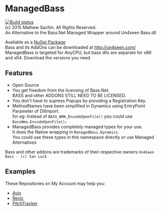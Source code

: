 # ManagedBass
[![Build status](https://ci.appveyor.com/api/projects/status/89jfnv0ghwyotm06?svg=true)](https://ci.appveyor.com/project/MathewSachin/managedbass)  
(c) 2015 Mathew Sachin. All Rights Reserved.  
An Alternative to the Bass.Net Managed Wrapper around Un4seen Bass.dll

Available as a [NuGet Package](https://www.nuget.org/packages/ManagedBass)  
Bass and its AddOns can be downloaded at http://un4seen.com/  
ManagedBass is targeted for AnyCPU, but bass dlls are separate for x86 and x64. Download the versions you need

Features
-----------------------------------------
* Open Source
* You get freedom from the licensing of Bass.Net.  
  BASS and other ADDONS STILL NEED TO BE LICENSED.
* You don't have to supress Popups by providing a Registration Key.
* MethodNames have been simplified in Dynamics using EntryPoint Parameter of DllImport.  
  for eg: Instead of `BASS_WMA_EncodeOpenFile()` you could use `BassWma.EncodeOpenFile();`
* ManagedBass provides completely managed types for your use.  
  It does the Native wrapping in `ManagedBass.Dynamics`.  
  You could use these types in this namespace directly or use Managed Alternatives

Bass and other addons are trademarks of their respective owners
`Un4Seen Bass - (c) Ian Luck`

Examples
-------------------------------
These Repositories on My Account may help you:  
* [Avio](http://github.com/Revica/Avio)
* [Revic](http://github.com/Revica/Revic)
* [PitchTracker](http://github.com/Revica/PitchTracker)
